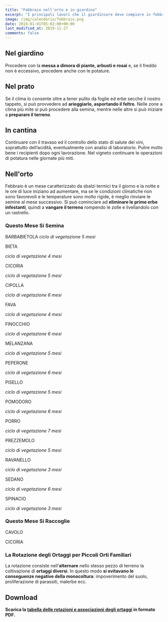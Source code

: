 ```yaml
---
title: "Febbraio nell'orto e in giardino"
excerpt: "I principali lavori che il giardiniere deve compiere in febbraio nell'orto, nel frutteto e in giardino per ottenere dei risultati eccellenti."
image: /img/calendario/febbraio.png
date: 2019-01-01T05:02:00+00:00
last_modified_at: 2019-11-27
comments: false
---
```

## Nel giardino
Procedere con la **messa a dimora di piante, arbusti e rosai** e,
se il freddo non è eccessivo, procedere anche con le potature.

## Nel prato
Se il clima lo consente oltre a tener pulito
da foglie ed erbe secche il nostro tappeto, si può provvedere ad
**arieggiarlo, asportando il feltro**.
Nelle zone a clima più mite si può procedere alla semina,
mentre nelle altre si può iniziare a **preparare il terreno**.

## In cantina
Continuare con il
travaso ed il controllo dello stato
di salute dei vini, soprattutto
dell’acidità, eventualmente con analisi
di laboratorio. Pulire molto bene i
recipienti dopo ogni lavorazione. Nel
vigneto continuare le operazioni di
potatura nelle giornate più miti.

## Nell'orto
Febbraio è un mese
caratterizzato da sbalzi termici tra
il giorno e la notte e le ore di luce
iniziano ad aumentare, ma se le condizioni
climatiche non sono favorevoli e le
temperature sono molto rigide, è meglio
rinviare le semine al mese successivo.
Si può cominciare ad **eliminare le prime
erbe infestanti**, quindi a **vangare il terreno**
rompendo le zolle e livellandolo con un
rastrello.

### Questo Mese Si Semina
BARBABIETOLA
*ciclo di vegetazione 5 mesi*

BIETA

*ciclo di vegetazione 4 mesi*

CICORIA

*ciclo di vegetazione 5 mesi*

CIPOLLA

*ciclo di vegetazione 6 mesi*

FAVA

*ciclo di vegetazione 4 mesi*

FINOCCHIO

*ciclo di vegetazione 6 mesi*

MELANZANA

*ciclo di vegetazione 5 mesi*

PEPERONE

*ciclo di vegetazione 6 mesi*

PISELLO

*ciclo di vegetazione 5 mesi*

POMODORO

*ciclo di vegetazione 6 mesi*

PORRO

*ciclo di vegetazione 7 mesi*

PREZZEMOLO

*ciclo di vegetazione 5 mesi*

RAVANELLO

*ciclo di vegetazione 3 mesi*

SEDANO

*ciclo di vegetazione 6 mesi*

SPINACIO

*ciclo di vegetazione 3 mesi*

### Questo Mese Si Raccoglie
CAVOLO

CICORIA

### La Rotazione degli Ortaggi per Piccoli Orti Familiari
La rotazione consiste nell’**alternare** nello stesso pezzo di terreno la coltivazione di **ortaggi diversi**. In questo modo **si evitavano le conseguenze negative della monocoltura**: impoverimento del suolo, proliferazione di parassiti, malerbe ecc.

## Download

<p><strong>Scarica la <a href="/download/la-rotazione-degli-ortaggi-per-piccoli-orti-familiari.pdf" download="rotazioneOrtaggi.pdf" title="La Rotazione degli Ortaggi per Piccoli Orti Familiari">tabella delle rotazioni e associazioni degli ortaggi</a> in formato PDF.</strong></p>
